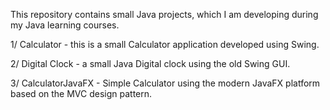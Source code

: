This repository contains small Java projects, which I am developing
during my Java learning courses.

1/ Calculator - this is a small Calculator application developed using Swing.

2/ Digital Clock - a small Java Digital clock using the old Swing GUI.

3/ CalculatorJavaFX - Simple Calculator using the modern JavaFX platform based on the MVC design pattern.
